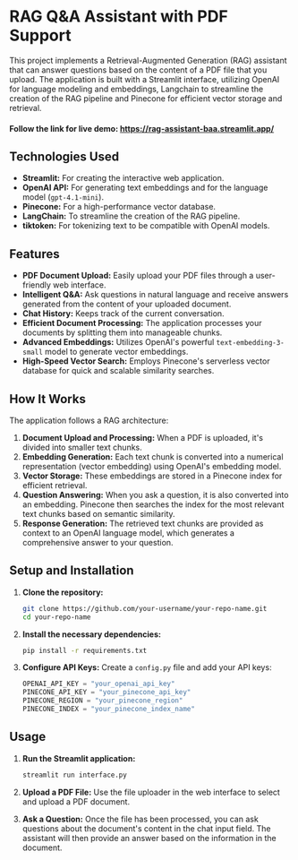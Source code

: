 # RAG Q&A Assistant with PDF Support

This project implements a Retrieval-Augmented Generation (RAG) assistant that can answer questions based on the content of a PDF file that you upload. The application is built with a Streamlit interface, utilizing OpenAI for language modeling and embeddings, Langchain to streamline the creation of the RAG pipeline and Pinecone for efficient vector storage and retrieval.

#### Follow the link for live demo: https://rag-assistant-baa.streamlit.app/

## Technologies Used

*   **Streamlit:** For creating the interactive web application.
*   **OpenAI API:** For generating text embeddings and for the language model (`gpt-4.1-mini`).
*   **Pinecone:** For a high-performance vector database.
*   **LangChain:** To streamline the creation of the RAG pipeline.
*   **tiktoken:** For tokenizing text to be compatible with OpenAI models.

## Features

*   **PDF Document Upload:** Easily upload your PDF files through a user-friendly web interface.
*   **Intelligent Q&A:** Ask questions in natural language and receive answers generated from the content of your uploaded document.
*   **Chat History:** Keeps track of the current conversation.
*   **Efficient Document Processing:** The application processes your documents by splitting them into manageable chunks.
*   **Advanced Embeddings:** Utilizes OpenAI's powerful `text-embedding-3-small` model to generate vector embeddings.
*   **High-Speed Vector Search:** Employs Pinecone's serverless vector database for quick and scalable similarity searches.

## How It Works

The application follows a RAG architecture:

1.  **Document Upload and Processing:** When a PDF is uploaded, it's divided into smaller text chunks.
2.  **Embedding Generation:** Each text chunk is converted into a numerical representation (vector embedding) using OpenAI's embedding model.
3.  **Vector Storage:** These embeddings are stored in a Pinecone index for efficient retrieval.
4.  **Question Answering:** When you ask a question, it is also converted into an embedding. Pinecone then searches the index for the most relevant text chunks based on semantic similarity.
5.  **Response Generation:** The retrieved text chunks are provided as context to an OpenAI language model, which generates a comprehensive answer to your question.

## Setup and Installation

1.  **Clone the repository:**
    ```bash
    git clone https://github.com/your-username/your-repo-name.git
    cd your-repo-name
    ```

2.  **Install the necessary dependencies:**
    ```bash
    pip install -r requirements.txt
    ```

3.  **Configure API Keys:**
    Create a `config.py` file and add your API keys:
    ```python
    OPENAI_API_KEY = "your_openai_api_key"
    PINECONE_API_KEY = "your_pinecone_api_key"
    PINECONE_REGION = "your_pinecone_region"
    PINECONE_INDEX = "your_pinecone_index_name"
    ```

## Usage

1.  **Run the Streamlit application:**
    ```bash
    streamlit run interface.py
    ```

2.  **Upload a PDF File:**
    Use the file uploader in the web interface to select and upload a PDF document.

3.  **Ask a Question:**
    Once the file has been processed, you can ask questions about the document's content in the chat input field. The assistant will then provide an answer based on the information in the document.